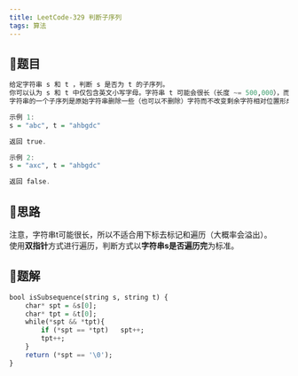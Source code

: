 ```yaml
---
title: LeetCode-329 判断子序列
tags: 算法
---
```


## **📝题目**
```haskell
给定字符串 s 和 t ，判断 s 是否为 t 的子序列。
你可以认为 s 和 t 中仅包含英文小写字母。字符串 t 可能会很长（长度 ~= 500,000），而 s 是个短字符串（长度 <=100）。
字符串的一个子序列是原始字符串删除一些（也可以不删除）字符而不改变剩余字符相对位置形成的新字符串。（例如，"ace"是"abcde"的一个子序列，而"aec"不是）。

示例 1:
s = "abc", t = "ahbgdc"

返回 true.

示例 2:
s = "axc", t = "ahbgdc"

返回 false.
```

## **📝思路**
注意，字符串t可能很长，所以不适合用下标去标记和遍历（大概率会溢出）。<br/>
使用**双指针**方式进行遍历，判断方式以**字符串s是否遍历完**为标准。

## **📝题解**
```haskell
bool isSubsequence(string s, string t) {
    char* spt = &s[0];
    char* tpt = &t[0];
    while(*spt && *tpt){
        if (*spt == *tpt)   spt++;
        tpt++;
    }
    return (*spt == '\0');
}
```